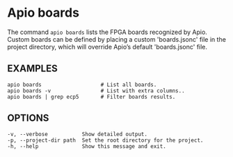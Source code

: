 # Apio boards

The command `apio boards` lists the FPGA boards recognized by Apio.
Custom boards can be defined by placing a custom 'boards.jsonc' file
in the project directory, which will override Apio’s default
'boards.jsonc' file.

## EXAMPLES

```
apio boards                   # List all boards.
apio boards -v                # List with extra columns..
apio boards | grep ecp5       # Filter boards results.
```

## OPTIONS

```
-v, --verbose           Show detailed output.
-p, --project-dir path  Set the root directory for the project.
-h, --help              Show this message and exit.
```
